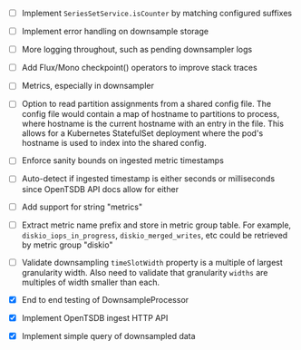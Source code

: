 - [ ] Implement `SeriesSetService.isCounter` by matching configured suffixes
- [ ] Implement error handling on downsample storage
- [ ] More logging throughout, such as pending downsampler logs
- [ ] Add Flux/Mono checkpoint() operators to improve stack traces
- [ ] Metrics, especially in downsampler
- [ ] Option to read partition assignments from a shared config file. The config file would contain a map of hostname to partitions to process, where hostname is the current hostname with an entry in the file. This allows for a Kubernetes StatefulSet deployment where the pod's hostname is used to index into the shared config.
- [ ] Enforce sanity bounds on ingested metric timestamps
- [ ] Auto-detect if ingested timestamp is either seconds or milliseconds since OpenTSDB API docs allow for either
- [ ] Add support for string "metrics"
- [ ] Extract metric name prefix and store in metric group table. For example, `diskio_iops_in_progress`, `diskio_merged_writes`, etc could be retrieved by metric group "diskio"
- [ ] Validate downsampling `timeSlotWidth` property is a multiple of largest granularity width. Also need to validate that granularity `widths` are multiples of width smaller than each.
- [x] End to end testing of DownsampleProcessor
- [x] Implement OpenTSDB ingest HTTP API
- [x] Implement simple query of downsampled data

